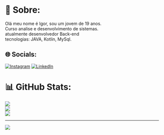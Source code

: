 # 💫 Sobre:
Olá meu nome é Igor, sou um jovem de 19 anos.<br>Curso analise e desenvolvimento de sistemas.<br>atualmente desenvolvedor Back-end<br>tecnologias: JAVA, Kotlin, MySql.


## 🌐 Socials:
[![Instagram](https://img.shields.io/badge/Instagram-%23E4405F.svg?logo=Instagram&logoColor=white)](https://instagram.com/igormedeirosgh) [![LinkedIn](https://img.shields.io/badge/LinkedIn-%230077B5.svg?logo=linkedin&logoColor=white)](https://www.linkedin.com/in/igormedeiros188/) 

# 📊 GitHub Stats:
![](https://github-readme-stats.vercel.app/api?username=igormedeirospe&theme=radical&hide_border=false&include_all_commits=false&count_private=false)<br/>
![](https://github-readme-streak-stats.herokuapp.com/?user=igormedeirospe&theme=radical&hide_border=false)<br/>
![](https://github-readme-stats.vercel.app/api/top-langs/?username=igormedeirospe&theme=radical&hide_border=false&include_all_commits=false&count_private=false&layout=compact)

---
[![](https://visitcount.itsvg.in/api?id=igormedeirospe&icon=7&color=11)](https://visitcount.itsvg.in)

<!-- Proudly created with GPRM ( https://gprm.itsvg.in ) -->
